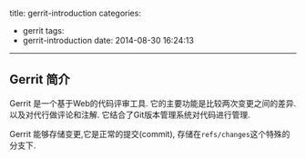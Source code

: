 title: gerrit-introduction
categories:
  - gerrit
tags:
  - gerrit-introduction
date: 2014-08-30 16:24:13
---

## Gerrit 简介

Gerrit 是一个基于Web的代码评审工具. 它的主要功能是比较两次变更之间的差异. 以及对代行做评论和注解. 它结合了Git版本管理系统对代码进行管理.

Gerrit 能够存储变更,它是正常的提交(commit), 存储在`refs/changes`这个特殊的分支下.



